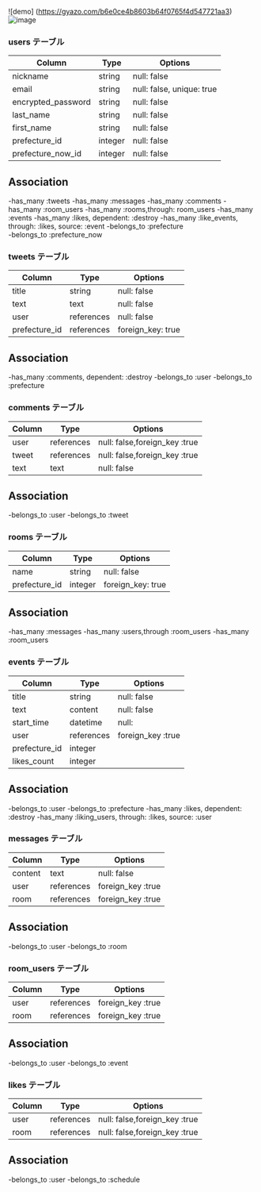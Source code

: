 ![demo] (https://gyazo.com/b6e0ce4b8603b64f0765f4d547721aa3)
![image](https://user-images.githubusercontent.com/77035251/110192487-cc5d4180-7e71-11eb-8310-f38ac870bd8f.png)

### users テーブル

| Column                   |  Type    | Options                   |
|--------------------------|----------|---------------------------|
| nickname                 | string   | null: false               |
| email                    | string   | null: false, unique: true |
| encrypted_password       | string   | null: false               |
| last_name                | string   | null: false               |
| first_name               | string   | null: false               |
| prefecture_id            | integer  | null: false               |
| prefecture_now_id        | integer  | null: false               |

## Association

-has_many :tweets
-has_many :messages
-has_many :comments
-has_many :room_users
-has_many :rooms,through: room_users
-has_many :events
-has_many :likes, dependent: :destroy
-has_many :like_events, through: :likes, source: :event
-belongs_to :prefecture  
-belongs_to :prefecture_now




### tweets テーブル

| Column          |  Type        | Options            |
|-----------------|--------------|--------------------|
| title           | string       | null: false        |
| text            | text         | null: false        |
| user            | references   | null: false        |
| prefecture_id   | references   | foreign_key: true  |


## Association
 -has_many :comments, dependent: :destroy
 -belongs_to :user
 -belongs_to :prefecture



### comments テーブル

| Column   |  Type        | Options                         |
|----------|--------------|---------------------------------|
| user     | references   | null: false,foreign_key :true   |
| tweet    | references   | null: false,foreign_key :true   |
| text     | text         | null: false                     |


## Association

-belongs_to :user
-belongs_to :tweet


### rooms テーブル

| Column         |  Type    | Options             |
|----------------|----------|---------------------|
| name           | string   | null: false         |
| prefecture_id  | integer  | foreign_key: true   |

## Association

-has_many :messages
-has_many :users,through :room_users
-has_many :room_users


### events テーブル

| Column        |  Type        | Options             |
|---------------|--------------|---------------------|
| title         | string       | null: false         |
| text          | content      | null: false         |
| start_time    | datetime     | null:               |
| user          | references   | foreign_key :true   |
| prefecture_id | integer      |                     | 
| likes_count   | integer      |                     |

##  Association

 -belongs_to :user
 -belongs_to :prefecture
 -has_many :likes, dependent: :destroy
 -has_many :liking_users, through: :likes, source: :user

### messages テーブル

| Column   |  Type       | Options             |
|----------|-------------|---------------------|
| content  | text        | null: false         |
| user     | references  | foreign_key :true   |
| room     | references  | foreign_key :true   |


## Association

-belongs_to :user
-belongs_to :room


### room_users テーブル

| Column   |  Type       | Options             |
|----------|-------------|---------------------|
| user     | references  | foreign_key :true   |
| room     | references  | foreign_key :true   |


## Association

-belongs_to :user
-belongs_to :event


### likes テーブル

| Column   |  Type       | Options                         |
|----------|-------------|---------------------------------|
| user     | references  | null: false,foreign_key :true   |
| room     | references  | null: false,foreign_key :true   |


## Association

-belongs_to :user
-belongs_to :schedule
